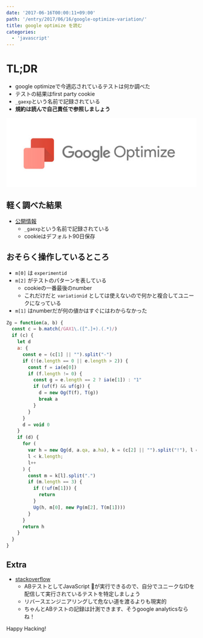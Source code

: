 ```yaml
---
date: '2017-06-16T00:00:11+09:00'
path: '/entry/2017/06/16/google-optimize-variation/'
title: google optimize を読む
categories:
  - 'javascript'
---
```

# TL;DR

- google optimizeで今適応されているテストは何か調べた
- テストの結果はfirst party cookie
- `_gaexp`という名前で記録されている
- **規約は読んで自己責任で参照しましょう**

![optimize](./google-optimize-logo.jpg)

## 軽く調べた結果

- [公開情報](https://developers.google.com/analytics/devguides/collection/analyticsjs/cookie-usage?hl=en#optimize)
  - `_gaexp`という名前で記録されている
  - cookieはデフォルト90日保存

## おそらく操作しているところ

- `m[0]` は `experimentid`
- `m[2]` がテストのパターンを表している
  - cookieの一番最後のnumber
  - これだけだと `variationid` としては使えないので何かと複合してユニークになっている
- `m[1]` はnumberだが何の値かはすぐにはわからなかった

```js
Zg = function(a, b) {
  const c = b.match(/GAX1\.([^.]+).(.*)/)
  if (c) {
    let d
    a: {
      const e = (c[1] || "").split("-")
      if (!(e.length == 0 || e.length > 2)) {
        const f = ia(e[0])
        if (f.length != 0) {
          const g = e.length == 2 ? ia(e[1]) : "1"
          if (uf(f) && uf(g)) {
            d = new Og(T(f), T(g))
            break a
          }
        }
      }
      d = void 0
    }
    if (d) {
      for (
        var h = new Qg(d, a.qa, a.ha), k = (c[2] || "").split("!"), l = 0;
        l < k.length;
        l++
      ) {
        const m = k[l].split(".")
        if (m.length == 3) {
          if (!uf(m[1])) {
            return
          }
          Ug(h, m[0], new Pg(m[2], T(m[1])))
        }
      }
      return h
    }
  }
}
```

## Extra

- [stackoverflow](https://stackoverflow.com/questions/44412241/is-it-possible-to-read-experimentid-and-variationid-in-javascript-with-google-op)
  - ABテストとしてJavaScript が実行できるので、自分でユニークなIDを配信して実行されているテストを特定しましょう
  - リバースエンジニアリングして危ない道を渡るよりも現実的
  - ちゃんとABテストの記録は計測できます、そうgoogle analyticsならね！

Happy Hacking!
